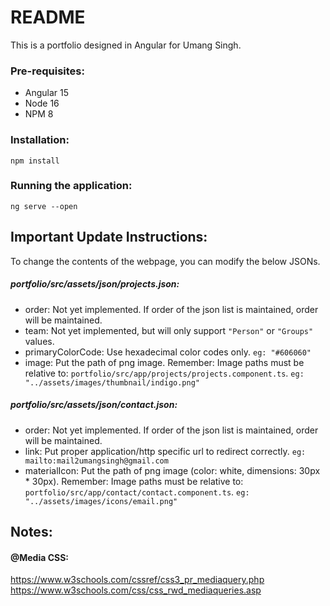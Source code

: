 # README
This is a portfolio designed in Angular for Umang Singh. 

### Pre-requisites:
- Angular 15
- Node 16
- NPM 8

### Installation:
``` npm install ```

### Running the application:
``` ng serve --open ```

## Important Update Instructions:
To change the contents of the webpage, you can modify the below JSONs.

##### portfolio/src/assets/json/projects.json:
- order: Not yet implemented. If order of the json list is maintained, order will be maintained.
- team: Not yet implemented, but will only support ``` "Person" ``` or ``` "Groups" ``` values.
- primaryColorCode: Use hexadecimal color codes only. ```eg: "#606060" ```
- image: Put the path of png image. Remember: Image paths must be relative to: ``` portfolio/src/app/projects/projects.component.ts ```. ``` eg: "../assets/images/thumbnail/indigo.png" ```

##### portfolio/src/assets/json/contact.json:
- order: Not yet implemented. If order of the json list is maintained, order will be maintained.
- link: Put proper application/http specific url to redirect correctly. ``` eg: mailto:mail2umangsingh@gmail.com ```
- materialIcon: Put the path of png image (color: white, dimensions: 30px * 30px). Remember: Image paths must be relative to: ``` portfolio/src/app/contact/contact.component.ts ```. ``` eg: "../assets/images/icons/email.png" ```

## Notes:

#### @Media CSS:
https://www.w3schools.com/cssref/css3_pr_mediaquery.php
https://www.w3schools.com/css/css_rwd_mediaqueries.asp
